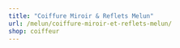 ```yaml
---
title: "Coiffure Miroir & Reflets Melun"
url: /melun/coiffure-miroir-et-reflets-melun/
shop: coiffeur
---
```

